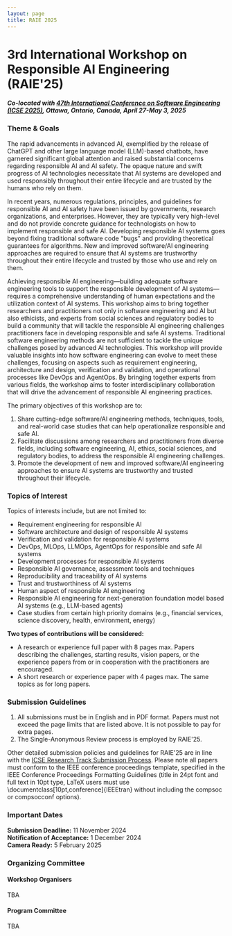 ```yaml
---
layout: page
title: RAIE 2025
---
```


<!-- <p><img src="/img/pierrebourque.jpg" width="200" /><a href="https://profs.etsmtl.ca/pbourque">Pierre Bourque</a> - ing., Ph.D.</p> -->

# 3rd International Workshop on Responsible AI Engineering (RAIE'25)

***Co-located with [47th International Conference on Software Engineering (ICSE 2025)](https://conf.researchr.org/home/icse-2025), Ottawa, Ontario, Canada, April 27-May 3, 2025***

### Theme & Goals

The rapid advancements in advanced AI, exemplified by the release of ChatGPT and other large language model (LLM)-based chatbots, have garnered significant global attention and raised substantial concerns regarding responsible AI and AI safety. The opaque nature and swift progress of AI technologies necessitate that AI systems are developed and used responsibly throughout their entire lifecycle and are trusted by the humans who rely on them.

In recent years, numerous regulations, principles, and guidelines for responsible AI and AI safety have been issued by governments, research organizations, and enterprises. However, they are typically very high-level and do not provide concrete guidance for technologists on how to implement responsible and safe AI. Developing responsible AI systems goes beyond fixing traditional software code "bugs" and providing theoretical guarantees for algorithms. New and improved software/AI engineering approaches are required to ensure that AI systems are trustworthy throughout their entire lifecycle and trusted by those who use and rely on them.

Achieving responsible AI engineering—building adequate software engineering tools to support the responsible development of AI systems—requires a comprehensive understanding of human expectations and the utilization context of AI systems. This workshop aims to bring together researchers and practitioners not only in software engineering and AI but also ethicists, and experts from social sciences and regulatory bodies to build a community that will tackle the responsible AI engineering challenges practitioners face in developing responsible and safe AI systems. Traditional software engineering methods are not sufficient to tackle the unique challenges posed by advanced AI technologies. This workshop will provide valuable insights into how software engineering can evolve to meet these challenges, focusing on aspects such as requirement engineering, architecture and design, verification and validation, and operational processes like DevOps and AgentOps. By bringing together experts from various fields, the workshop aims to foster interdisciplinary collaboration that will drive the advancement of responsible AI engineering practices.

The primary objectives of this workshop are to:

1. Share cutting-edge software/AI engineering methods, techniques, tools, and real-world case studies that can help operationalize responsible and safe AI.
2. Facilitate discussions among researchers and practitioners from diverse fields, including software engineering, AI, ethics, social sciences, and regulatory bodies, to address the responsible AI engineering challenges.
3. Promote the development of new and improved software/AI engineering approaches to ensure AI systems are trustworthy and trusted throughout their lifecycle.


### Topics of Interest

Topics of interests include, but are not limited to:

- Requirement engineering for responsible AI
- Software architecture and design of responsible AI systems
- Verification and validation for responsible AI systems
- DevOps, MLOps, LLMOps, AgentOps for responsible and safe AI systems
- Development processes for responsible AI systems
- Responsible AI governance, assessment tools and techniques
- Reproducibility and traceability of AI systems
- Trust and trustworthiness of AI systems
- Human aspect of responsible AI engineering
- Responsible AI engineering for next-generation foundation model based AI systems (e.g., LLM-based agents) 
- Case studies from certain high priority domains (e.g., financial services, science discovery, health, environment, energy)


**Two types of contributions will be considered:**

- A research or experience full paper with 8 pages max. Papers describing the challenges, starting results, vision papers, or the experience papers from or in cooperation with the practitioners are encouraged.
- A short research or experience paper with 4 pages max. The same topics as for long papers.

### Submission Guidelines
1. All submissions must be in English and in PDF format. Papers must not exceed the page limits that are listed above. It is not possible to pay for extra pages.
2. The Single-Anonymous Review process is employed by RAIE'25.

Other detailed submission policies and guidelines for RAIE'25 are in line with the [ICSE Research Track Submission Process](https://conf.researchr.org/track/icse-2025/icse-2025-research-track#submission-process). Please note all papers must conform to the IEEE conference proceedings template, specified in the IEEE Conference Proceedings Formatting Guidelines (title in 24pt font and full text in 10pt type, LaTeX users must use \documentclass[10pt,conference]{IEEEtran} without including the compsoc or compsocconf options).


### Important Dates

**Submission Deadline:** 11 November 2024
<br>
**Notification of Acceptance:**  1 December 2024
<br>
**Camera Ready:** 5 February 2025

### Organizing Committee

#### Workshop Organisers
TBA


#### Program Committee
TBA
